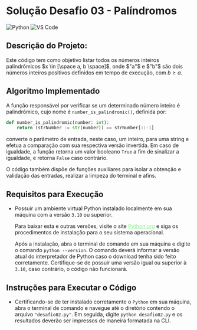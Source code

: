 # Solução Desafio 03 - Palíndromos

![Python](https://img.shields.io/badge/Python-512BD4?style=flat&logo=python&logoColor=yellow)
![VS Code](https://img.shields.io/badge/VScode-007ACC?style=flat&logo=visualstudiocode&logoColor=white)

## Descrição do Projeto:
Este código tem como objetivo listar todos os números inteiros palindrômicos $x
\in [\space a, b \space]$, onde $"a"$ e $"b"$ são dois números inteiros positivos definidos em
tempo de execução, com $b \geq a$.

## Algoritmo Implementado
A função responsável por verificar se um determinado número inteiro é palindrômico, cujo nome é `number_is_palindromic()`, definida por:

```python
def number_is_palindromic(number: int):
    return (strNumber := str(number)) == strNumber[::-1]
```

converte o parâmetro de entrada, neste caso, um inteiro, para uma string e efetua a
comparação com sua respectiva versão invertida. Em caso de igualdade, a função retorna um
valor booleano `True` a fim de sinalizar a igualdade, e retorna `False` caso contrário.

O código também dispõe de funções auxiliares para isolar a obtenção e validação das
entradas, realizar a limpeza do terminal e afins.

## Requisitos para Execução
- Possuir um ambiente virtual Python instalado localmente em sua máquina com a
versão `3.10` ou superior.

    Para baixar esta e outras versões, visite o site
    <a target="_blank" href="https://www.python.org/downloads/" style="color: lightgreen">Python.org</a> e siga os procedimentos de instalação para o
    seu sistema operacional.

    Após a instalação, abra o terminal de comando em sua máquina e digite o comando
    `python --version`. O comando deverá informar a versão atual do interpretador de
    Python caso o download tenha sido feito corretamente. Certifique-se de possuir uma
    versão igual ou superior à `3.10`, caso contrário, o código não funcionará.

## Instruções para Executar o Código
- Certificando-se de ter instalado corretamente o `Python` em sua
máquina, abra o terminal de comando e navegue até o diretório contendo o arquivo
`"desafio02.py"`. Em seguida, digite `python desafio02.py`
e os resultados deverão ser impressos de maneira formatada na CLI.
